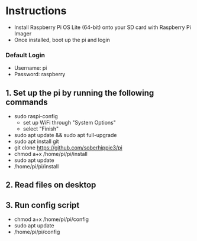 # Instructions
  - Install Raspberry Pi OS Lite (64-bit) onto your SD card with Raspberry Pi Imager
  - Once installed, boot up the pi and login

### Default Login
  - Username: pi
  - Password: raspberry

## 1. Set up the pi by running the following commands
  - sudo raspi-config
    - set up WiFi through "System Options"
    - select "Finish"
  - sudo apt update && sudo apt full-upgrade
  - sudo apt install git
  - git clone https://github.com/soberhippie3/pi
  - chmod a+x /home/pi/pi/install
  - sudo apt update
  - /home/pi/pi/install

## 2. Read files on desktop

## 3. Run config script
  - chmod a+x /home/pi/pi/config
  - sudo apt update
  - /home/pi/pi/config
